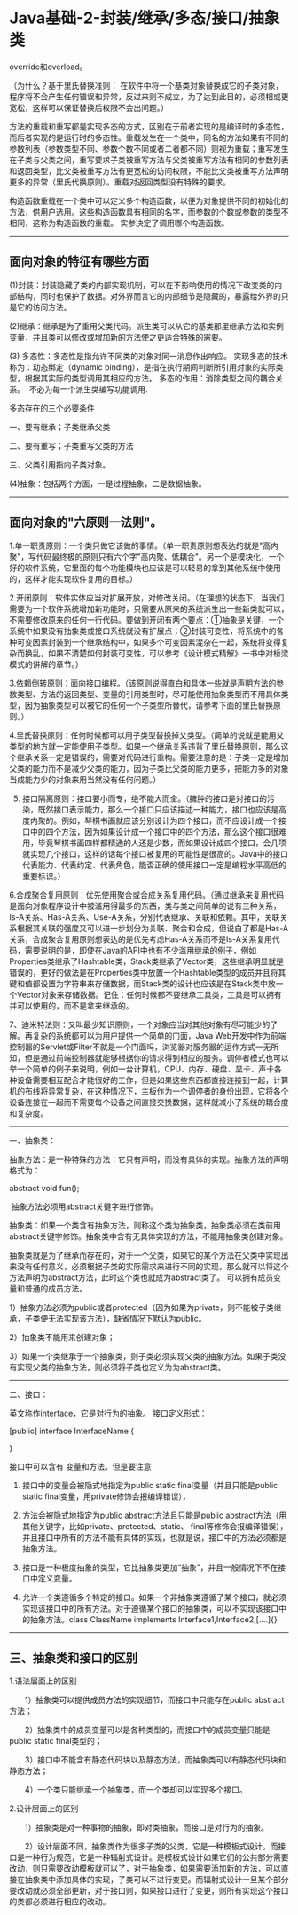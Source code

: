 # Java基础-2-封装/继承/多态/接口/抽象类

override和overload。

（为什么？基于里氏替换准则： 在软件中将一个基类对象替换成它的子类对象，程序将不会产生任何错误和异常，反过来则不成立，为了达到此目的，必须相或更宽松，这样可以保证替换后权限不会出问题。）

方法的重载和重写都是实现多态的方式，区别在于前者实现的是编译时的多态性，而后者实现的是运行时的多态性。重载发生在一个类中，同名的方法如果有不同的参数列表（参数类型不同、参数个数不同或者二者都不同）则视为重载；重写发生在子类与父类之间，重写要求子类被重写方法与父类被重写方法有相同的参数列表和返回类型，比父类被重写方法有更宽松的访问权限，不能比父类被重写方法声明更多的异常（里氏代换原则）。重载对返回类型没有特殊的要求。

构造函数重载在一个类中可以定义多个构造函数，以便为对象提供不同的初始化的方法，供用户选用。这些构造函数具有相同的名字，而参数的个数或参数的类型不相同，这称为构造函数的重载。 实参决定了调用哪个构造函数。

---

## 面向对象的特征有哪些方面

(1)封装：封装隐藏了类的内部实现机制，可以在不影响使用的情况下改变类的内部结构，同时也保护了数据。对外界而言它的内部细节是隐藏的，暴露给外界的只是它的访问方法。

(2)继承：继承是为了重用父类代码。派生类可以从它的基类那里继承方法和实例变量，并且类可以修改或增加新的方法使之更适合特殊的需要。

(3) 多态性：多态性是指允许不同类的对象对同一消息作出响应。 实现多态的技术称为：动态绑定（dynamic binding），是指在执行期间判断所引用对象的实际类型，根据其实际的类型调用其相应的方法。 多态的作用：消除类型之间的耦合关系。  不必为每一个派生类编写功能调用.

多态存在的三个必要条件

一、要有继承；子类继承父类

二、要有重写；子类重写父类的方法

三、父类引用指向子类对象。

(4)抽象：包括两个方面，一是过程抽象，二是数据抽象。

---

## 面向对象的"六原则一法则"。

1.单一职责原则：一个类只做它该做的事情。（单一职责原则想表达的就是"高内聚"，写代码最终极的原则只有六个字"高内聚、低耦合"。另一个是模块化，一个好的软件系统，它里面的每个功能模块也应该是可以轻易的拿到其他系统中使用的，这样才能实现软件复用的目标。）

2.开闭原则：软件实体应当对扩展开放，对修改关闭。（在理想的状态下，当我们需要为一个软件系统增加新功能时，只需要从原来的系统派生出一些新类就可以，不需要修改原来的任何一行代码。要做到开闭有两个要点：①抽象是关键，一个系统中如果没有抽象类或接口系统就没有扩展点；②封装可变性，将系统中的各种可变因素封装到一个继承结构中，如果多个可变因素混杂在一起，系统将变得复杂而换乱，如果不清楚如何封装可变性，可以参考《设计模式精解》一书中对桥梁模式的讲解的章节。）

3.依赖倒转原则：面向接口编程。（该原则说得直白和具体一些就是声明方法的参数类型、方法的返回类型、变量的引用类型时，尽可能使用抽象类型而不用具体类型，因为抽象类型可以被它的任何一个子类型所替代，请参考下面的里氏替换原则。）

4.里氏替换原则：任何时候都可以用子类型替换掉父类型。（简单的说就是能用父类型的地方就一定能使用子类型。如果一个继承关系违背了里氏替换原则，那么这个继承关系一定是错误的，需要对代码进行重构。需要注意的是：子类一定是增加父类的能力而不是减少父类的能力，因为子类比父类的能力更多，把能力多的对象当成能力少的对象来用当然没有任何问题。）

5. 接口隔离原则：接口要小而专，绝不能大而全。（臃肿的接口是对接口的污染，既然接口表示能力，那么一个接口只应该描述一种能力，接口也应该是高度内聚的。例如，琴棋书画就应该分别设计为四个接口，而不应设计成一个接口中的四个方法，因为如果设计成一个接口中的四个方法，那么这个接口很难用，毕竟琴棋书画四样都精通的人还是少数，而如果设计成四个接口，会几项就实现几个接口，这样的话每个接口被复用的可能性是很高的。Java中的接口代表能力、代表约定、代表角色，能否正确的使用接口一定是编程水平高低的重要标识。）

6.合成聚合复用原则：优先使用聚合或合成关系复用代码。（通过继承来复用代码是面向对象程序设计中被滥用得最多的东西，类与类之间简单的说有三种关系，Is-A关系、Has-A关系、Use-A关系，分别代表继承、关联和依赖。其中，关联关系根据其关联的强度又可以进一步划分为关联、聚合和合成，但说白了都是Has-A关系，合成聚合复用原则想表达的是优先考虑Has-A关系而不是Is-A关系复用代码，需要说明的是，即使在Java的API中也有不少滥用继承的例子，例如Properties类继承了Hashtable类，Stack类继承了Vector类，这些继承明显就是错误的，更好的做法是在Properties类中放置一个Hashtable类型的成员并且将其键和值都设置为字符串来存储数据，而Stack类的设计也应该是在Stack类中放一个Vector对象来存储数据。记住：任何时候都不要继承工具类，工具是可以拥有并可以使用的，而不是拿来继承的。

7、迪米特法则：又叫最少知识原则，一个对象应当对其他对象有尽可能少的了解。再复杂的系统都可以为用户提供一个简单的门面，Java Web开发中作为前端控制器的Servlet或Filter不就是一个门面吗，浏览器对服务器的运作方式一无所知，但是通过前端控制器就能够根据你的请求得到相应的服务。调停者模式也可以举一个简单的例子来说明，例如一台计算机，CPU、内存、硬盘、显卡、声卡各种设备需要相互配合才能很好的工作，但是如果这些东西都直接连接到一起，计算机的布线将异常复杂，在这种情况下，主板作为一个调停者的身份出现，它将各个设备连接在一起而不需要每个设备之间直接交换数据，这样就减小了系统的耦合度和复杂度。

---

一、抽象类：

抽象方法：是一种特殊的方法：它只有声明，而没有具体的实现。抽象方法的声明格式为： 

abstract void fun();

 抽象方法必须用abstract关键字进行修饰。

抽象类：如果一个类含有抽象方法，则称这个类为抽象类，抽象类必须在类前用abstract关键字修饰。抽象类中含有无具体实现的方法，不能用抽象类创建对象。

抽象类就是为了继承而存在的，对于一个父类，如果它的某个方法在父类中实现出来没有任何意义，必须根据子类的实际需求来进行不同的实现，那么就可以将这个方法声明为abstract方法，此时这个类也就成为abstract类了。 可以拥有成员变量和普通的成员方法。

1）抽象方法必须为public或者protected（因为如果为private，则不能被子类继承，子类便无法实现该方法），缺省情况下默认为public。

2）抽象类不能用来创建对象；

3）如果一个类继承于一个抽象类，则子类必须实现父类的抽象方法。如果子类没有实现父类的抽象方法，则必须将子类也定义为为abstract类。

---

二、接口：

英文称作interface，它是对行为的抽象。 接口定义形式：

[public] interface InterfaceName {

}

接口中可以含有 变量和方法。但是要注意

1. 接口中的变量会被隐式地指定为public static final变量（并且只能是public static final变量，用private修饰会报编译错误），

2. 方法会被隐式地指定为public abstract方法且只能是public abstract方法（用其他关键字，比如private、protected、static、 final等修饰会报编译错误），并且接口中所有的方法不能有具体的实现，也就是说，接口中的方法必须都是抽象方法。

3. 接口是一种极度抽象的类型，它比抽象类更加“抽象”，并且一般情况下不在接口中定义变量。

4. 允许一个类遵循多个特定的接口。如果一个非抽象类遵循了某个接口，就必须实现该接口中的所有方法。对于遵循某个接口的抽象类，可以不实现该接口中的抽象方法。class ClassName implements Interface1,Interface2,[....]{}

---

## 三、抽象类和接口的区别

1.语法层面上的区别

　　1）抽象类可以提供成员方法的实现细节，而接口中只能存在public abstract 方法；

　　2）抽象类中的成员变量可以是各种类型的，而接口中的成员变量只能是public static final类型的；

　　3）接口中不能含有静态代码块以及静态方法，而抽象类可以有静态代码块和静态方法；

　　4）一个类只能继承一个抽象类，而一个类却可以实现多个接口。

2.设计层面上的区别

　　1）抽象类是对一种事物的抽象，即对类抽象，而接口是对行为的抽象。

　　2）设计层面不同，抽象类作为很多子类的父类，它是一种模板式设计。而接口是一种行为规范，它是一种辐射式设计。是模板式设计如果它们的公共部分需要改动，则只需要改动模板就可以了，对于抽象类，如果需要添加新的方法，可以直接在抽象类中添加具体的实现，子类可以不进行变更。而辐射式设计一旦某个部分要改动就必须全部更新，对于接口则，如果接口进行了变更，则所有实现这个接口的类都必须进行相应的改动。
